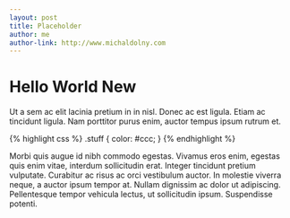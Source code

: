 ```yaml
---
layout: post
title: Placeholder
author: me
author-link: http://www.michaldolny.com
---
```


# Hello World New

Ut a sem ac elit lacinia pretium in in nisl. Donec ac est ligula. Etiam ac tincidunt ligula. Nam porttitor purus enim, auctor tempus ipsum rutrum et.

<!-- more -->

{% highlight css %}
.stuff {
    color: #ccc;
}
{% endhighlight %}

Morbi quis augue id nibh commodo egestas. Vivamus eros enim, egestas quis enim vitae, interdum sollicitudin erat. Integer tincidunt pretium vulputate. Curabitur ac risus ac orci vestibulum auctor. In molestie viverra neque, a auctor ipsum tempor at. Nullam dignissim ac dolor ut adipiscing. Pellentesque tempor vehicula lectus, ut sollicitudin ipsum. Suspendisse potenti.